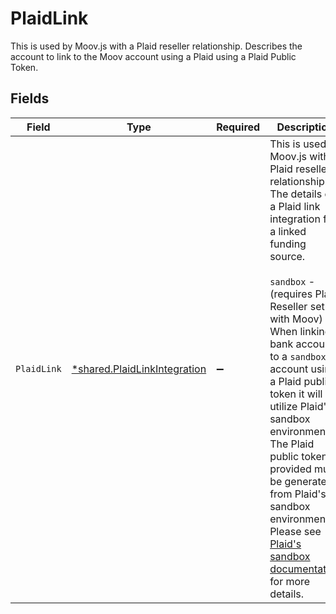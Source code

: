 # PlaidLink

This is used by Moov.js with a Plaid reseller relationship. Describes the account to link to the Moov account using a Plaid using a Plaid Public Token.


## Fields

| Field                                                                                                                                                                                                                                                                                                                                                                                                                                                                                                                                                                 | Type                                                                                                                                                                                                                                                                                                                                                                                                                                                                                                                                                                  | Required                                                                                                                                                                                                                                                                                                                                                                                                                                                                                                                                                              | Description                                                                                                                                                                                                                                                                                                                                                                                                                                                                                                                                                           |
| --------------------------------------------------------------------------------------------------------------------------------------------------------------------------------------------------------------------------------------------------------------------------------------------------------------------------------------------------------------------------------------------------------------------------------------------------------------------------------------------------------------------------------------------------------------------- | --------------------------------------------------------------------------------------------------------------------------------------------------------------------------------------------------------------------------------------------------------------------------------------------------------------------------------------------------------------------------------------------------------------------------------------------------------------------------------------------------------------------------------------------------------------------- | --------------------------------------------------------------------------------------------------------------------------------------------------------------------------------------------------------------------------------------------------------------------------------------------------------------------------------------------------------------------------------------------------------------------------------------------------------------------------------------------------------------------------------------------------------------------- | --------------------------------------------------------------------------------------------------------------------------------------------------------------------------------------------------------------------------------------------------------------------------------------------------------------------------------------------------------------------------------------------------------------------------------------------------------------------------------------------------------------------------------------------------------------------- |
| `PlaidLink`                                                                                                                                                                                                                                                                                                                                                                                                                                                                                                                                                           | [*shared.PlaidLinkIntegration](../../models/shared/plaidlinkintegration.md)                                                                                                                                                                                                                                                                                                                                                                                                                                                                                           | :heavy_minus_sign:                                                                                                                                                                                                                                                                                                                                                                                                                                                                                                                                                    | This is used by Moov.js with a Plaid reseller relationship. The details of a Plaid link integration for a linked funding source. <br><br> `sandbox` - (requires Plaid Reseller setup with Moov) When linking a bank account to a `sandbox` account using a Plaid public token it will utilize Plaid's sandbox environment. The Plaid public token provided must be generated from Plaid's sandbox environment. Please see <a href="https://plaid.com/docs/api/sandbox/#sandboxpublic_tokencreate" target="_blank">Plaid's sandbox documentation</a> for more details. |